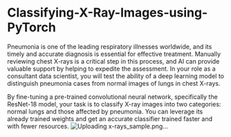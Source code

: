 # Classifying-X-Ray-Images-using-PyTorch

Pneumonia is one of the leading respiratory illnesses worldwide, and its timely and accurate diagnosis is essential for effective treatment. Manually reviewing chest X-rays is a critical step in this process, and AI can provide valuable support by helping to expedite the assessment. In your role as a consultant data scientist, you will test the ability of a deep learning model to distinguish pneumonia cases from normal images of lungs in chest X-rays.

By fine-tuning a pre-trained convolutional neural network, specifically the ResNet-18 model, your task is to classify X-ray images into two categories: normal lungs and those affected by pneumonia. You can leverage its already trained weights and get an accurate classifier trained faster and with fewer resources.
![Uploading x-rays_sample.png…]()
